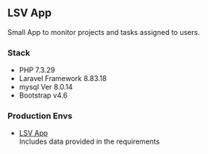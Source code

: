 ## LSV App

Small App to monitor projects and tasks assigned to users.


### Stack
- PHP 7.3.29
- Laravel Framework 8.83.18
- mysql  Ver 8.0.14
- Bootstrap v4.6


### Production Envs
- [LSV App](https://lsvapp.hugo9099.com/)
<br /> Includes data provided in the requirements
